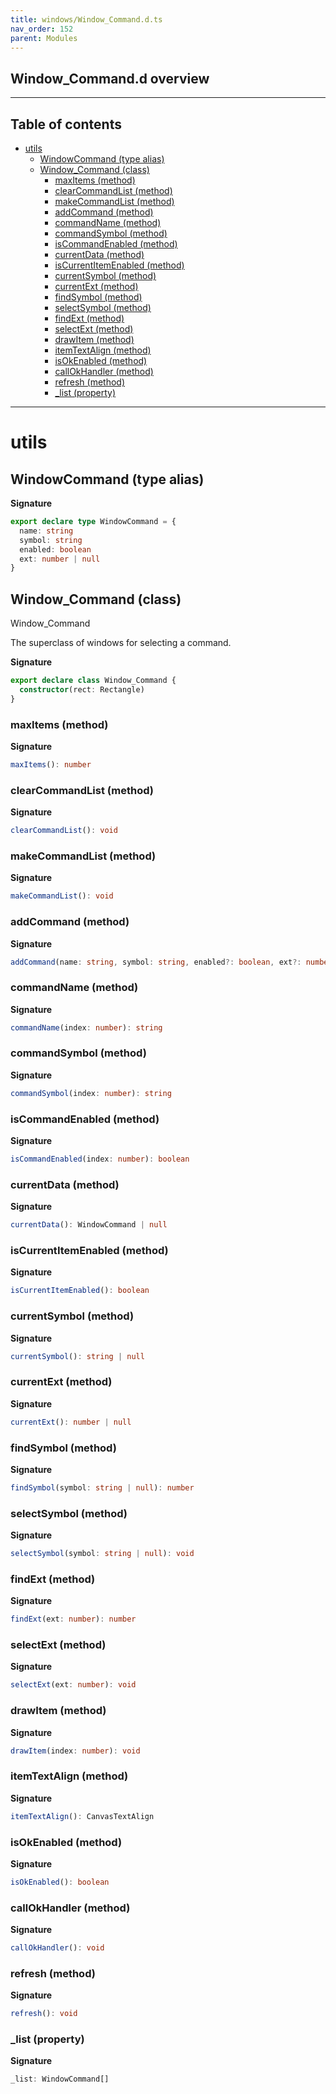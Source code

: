 ```yaml
---
title: windows/Window_Command.d.ts
nav_order: 152
parent: Modules
---
```


## Window_Command.d overview

---

<h2 class="text-delta">Table of contents</h2>

- [utils](#utils)
  - [WindowCommand (type alias)](#windowcommand-type-alias)
  - [Window_Command (class)](#window_command-class)
    - [maxItems (method)](#maxitems-method)
    - [clearCommandList (method)](#clearcommandlist-method)
    - [makeCommandList (method)](#makecommandlist-method)
    - [addCommand (method)](#addcommand-method)
    - [commandName (method)](#commandname-method)
    - [commandSymbol (method)](#commandsymbol-method)
    - [isCommandEnabled (method)](#iscommandenabled-method)
    - [currentData (method)](#currentdata-method)
    - [isCurrentItemEnabled (method)](#iscurrentitemenabled-method)
    - [currentSymbol (method)](#currentsymbol-method)
    - [currentExt (method)](#currentext-method)
    - [findSymbol (method)](#findsymbol-method)
    - [selectSymbol (method)](#selectsymbol-method)
    - [findExt (method)](#findext-method)
    - [selectExt (method)](#selectext-method)
    - [drawItem (method)](#drawitem-method)
    - [itemTextAlign (method)](#itemtextalign-method)
    - [isOkEnabled (method)](#isokenabled-method)
    - [callOkHandler (method)](#callokhandler-method)
    - [refresh (method)](#refresh-method)
    - [\_list (property)](#_list-property)

---

# utils

## WindowCommand (type alias)

**Signature**

```ts
export declare type WindowCommand = {
  name: string
  symbol: string
  enabled: boolean
  ext: number | null
}
```

## Window_Command (class)

Window_Command

The superclass of windows for selecting a command.

**Signature**

```ts
export declare class Window_Command {
  constructor(rect: Rectangle)
}
```

### maxItems (method)

**Signature**

```ts
maxItems(): number
```

### clearCommandList (method)

**Signature**

```ts
clearCommandList(): void
```

### makeCommandList (method)

**Signature**

```ts
makeCommandList(): void
```

### addCommand (method)

**Signature**

```ts
addCommand(name: string, symbol: string, enabled?: boolean, ext?: number | null): void
```

### commandName (method)

**Signature**

```ts
commandName(index: number): string
```

### commandSymbol (method)

**Signature**

```ts
commandSymbol(index: number): string
```

### isCommandEnabled (method)

**Signature**

```ts
isCommandEnabled(index: number): boolean
```

### currentData (method)

**Signature**

```ts
currentData(): WindowCommand | null
```

### isCurrentItemEnabled (method)

**Signature**

```ts
isCurrentItemEnabled(): boolean
```

### currentSymbol (method)

**Signature**

```ts
currentSymbol(): string | null
```

### currentExt (method)

**Signature**

```ts
currentExt(): number | null
```

### findSymbol (method)

**Signature**

```ts
findSymbol(symbol: string | null): number
```

### selectSymbol (method)

**Signature**

```ts
selectSymbol(symbol: string | null): void
```

### findExt (method)

**Signature**

```ts
findExt(ext: number): number
```

### selectExt (method)

**Signature**

```ts
selectExt(ext: number): void
```

### drawItem (method)

**Signature**

```ts
drawItem(index: number): void
```

### itemTextAlign (method)

**Signature**

```ts
itemTextAlign(): CanvasTextAlign
```

### isOkEnabled (method)

**Signature**

```ts
isOkEnabled(): boolean
```

### callOkHandler (method)

**Signature**

```ts
callOkHandler(): void
```

### refresh (method)

**Signature**

```ts
refresh(): void
```

### \_list (property)

**Signature**

```ts
_list: WindowCommand[]
```
